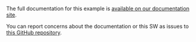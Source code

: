 The full documentation for this example is [available on our documentation site](https://www.pelion.com/docs/device-management/current/connecting/device-management-client-tutorials.html).

You can report concerns about the documentation or this SW as issues to [this GitHub repository](https://github.com/PelionIoT/mbed-cloud-client-example/issues).

